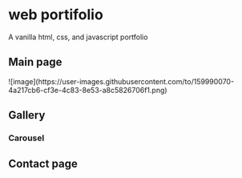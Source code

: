 # web portifolio
A vanilla html, css, and javascript portfolio

<h2>Main page</h2>
![image](https://user-images.githubusercontent.com/to/159990070-4a217cb6-cf3e-4c83-8e53-a8c5826706f1.png)

<h2>Gallery</h2>

<h3>Carousel</h3>


<h2>Contact page</h2>


